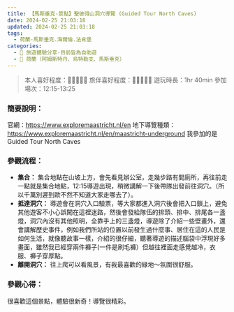 ```yaml
---
title: 【馬斯垂克-景點】聖彼得山洞穴導覽 (Guided Tour North Caves)
date: 2024-02-25 21:03:18
updated: 2024-02-25 21:03:18
tags:
  - 荷蘭-馬斯垂克.海爾倫.法肯堡
categories: 
  - 🌴 旅遊體驗分享-目前皆為自助遊
  - 🥥 荷蘭（阿姆斯特丹、烏特勒支、馬斯垂克） 
---
```

>本人喜好程度：🌝🌝🌝🌝🌝 旅伴喜好程度：🌝🌝🌝🌝🌛
>遊玩時長：1hr 40min
>參加場次：12:15-13:25

<!-- more -->

### 簡要說明： 
官網：https://www.exploremaastricht.nl/en
地下導覽種類：
https://www.exploremaastricht.nl/en/maastricht-underground
我參加的是Guided Tour North Caves
 
 
### 參觀流程：
+ **集合：**
集合地點在山坡上方，會先看見辦公室，走幾步路有間廁所，再往前走一點就是集合地點，12:15導遊出現，稍微講解一下後帶隊出發前往洞穴。（所以千萬別遲到歐不然不知道大家走哪去了）。
+ **抵達洞穴：**
導遊會在洞穴入口驗票，等大家都進入洞穴後會把入口鎖上，避免其他遊客不小心誤闖在這裡迷路，然後會發給隊伍的排頭、排中、排尾各一盞燈，洞穴內沒有其他照明，全靠手上的三盞燈，導遊除了介紹一些壁畫外，還會講解歷史事件，例如我們所站的位置以前發生過什麼事、居住在這的人民是如何生活，就像聽故事一樣，介紹的很仔細，聽著導遊的描述腦袋中浮現好多畫面，雖然我已經穿兩件褲子(一件是刷毛褲）但越往裡面走感覺越冷，衣服、褲子穿厚點。
+ **離開洞穴：**
往上爬可以看風景，有我最喜歡的綠地～氛圍很舒服。

### 參觀心得：
很喜歡這個景點，體驗很新奇！導覽很精彩。

